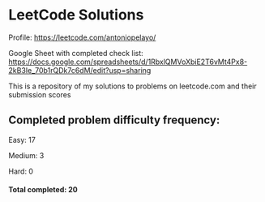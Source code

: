 # LeetCode Solutions
Profile: https://leetcode.com/antoniopelayo/

Google Sheet with completed check list: https://docs.google.com/spreadsheets/d/1RbxlQMVoXbiE2T6vMt4Px8-2kB3Ie_70b1rQDk7c6dM/edit?usp=sharing

This is a repository of my solutions to problems on leetcode.com and their
submission scores

## Completed problem difficulty frequency:
Easy: 17 

Medium: 3

Hard: 0

#### Total completed: 20

